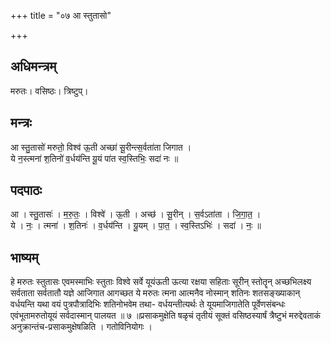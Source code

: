 +++
title = "०७ आ स्तुतासो"

+++
## अधिमन्त्रम्
मरुतः। वसिष्ठः। त्रिष्टुप्।

## मन्त्रः
आ स्तु॒तासो॑ मरुतो॒ विश्व॑ ऊ॒ती अच्छा॑ सू॒रीन्त्स॒र्वता॑ता जिगात ।  
ये न॒स्त्मना॑ श॒तिनो॑ व॒र्धय॑न्ति यू॒यं पा॑त स्व॒स्तिभिः॒ सदा॑ नः ॥

## पदपाठः
आ । स्तु॒तासः॑ । म॒रु॒तः॒ । विश्वे॑ । ऊ॒ती । अच्छ॑ । सू॒रीन् । स॒र्वऽता॑ता । जि॒गा॒त॒ ।  
ये । नः॒ । त्मना॑ । श॒तिनः॑ । व॒र्धय॑न्ति । यू॒यम् । पा॒त॒ । स्व॒स्तिऽभिः॑ । सदा॑ । नः॒ ॥

## भाष्यम्
हे मरुतः स्तुतासः एवमस्माभिः स्तुताः विश्वे सर्वे यूयंऊती ऊत्या रक्षया सहिताः सूरीन् स्तोतॄन् अच्छभिलक्ष्य सर्वताता सर्वतातौ यज्ञे आजिगात आगच्छत ये मरुतः त्मना आत्मनैव नोस्मान् शतिनः शतसङ्ख्याकान् वर्धयन्ति यथा वयं पुत्रपौत्रादिभिः शतिनोभवेम तथा- वर्धयन्तीत्यर्थः ते यूयमाजिगातेति पूर्वेणसंबन्धः एवंभूतामरुतोयूयं सर्वदास्मान् पालयत ॥ ७ ॥प्रसाकमुक्षेति षळृचं तृतीयं सूक्तं वसिष्ठस्यार्षं त्रैष्टुभं मरुद्देवताकं अनुक्रान्तंच-प्रसाकमुक्षेषळिति । गतोविनियोगः ।